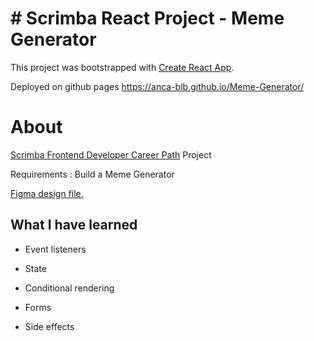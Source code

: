 # # Scrimba React Project - Meme Generator

This project was bootstrapped with [Create React App](https://github.com/facebook/create-react-app).

Deployed on github pages https://anca-blb.github.io/Meme-Generator/

# About

[Scrimba Frontend Developer Career Path](https://scrimba.com) Project 

Requirements : Build a Meme Generator

[Figma design file.](https://www.figma.com/file/MoLwFPHNHJVrzdFurxHzNV/Meme-Generator?node-id=0%3A1)

## What I have learned

* Event listeners

* State

* Conditional rendering

* Forms

* Side effects
